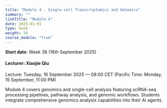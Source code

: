 ```yaml
---
title: "Module 4 - Single-cell Transcriptomics and Genomics"
summary: ""
linkTitle: "Module 4"
date: 2025-01-01
type: book
weight: 50
course_module: "true"
---
```


**Start date**: Week 38 (16th September 2025)

#### Lecturer: Xiaojie Qiu

Lecture: Tuesday, 16 September 2025 — 08:00 CET (Pacific Time: Monday, 15 September, 11:00 PM)

Module 4 covers genomics and single-cell analysis featuring scRNA-seq processing pipelines, pathway analysis, and genomic workflows. Students integrate comprehensive genomics analysis capabilities into their AI agents.
